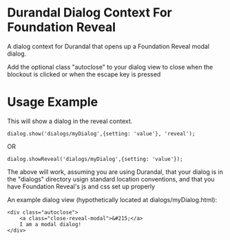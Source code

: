 Durandal Dialog Context For Foundation Reveal
==============================================

A dialog context for Durandal that opens up a Foundation Reveal modal dialog.

Add the optional class "autoclose" to your dialog view to close when the blockout is clicked or when the escape key is pressed

Usage Example
=============

This will show a dialog in the reveal context.

    dialog.show('dialogs/myDialog',{setting: 'value'}, 'reveal');

OR

    dialog.showReveal('dialogs/myDialog',{setting: 'value'});

The above will work, assuming you are using Durandal, that your dialog is in the "dialogs" directory usign standard location conventions, and that you have Foundation Reveal's js and css set up properly

An example dialog view (hypothetically located at dialogs/myDialog.html):

    <div class="autoclose">
    	<a class="close-reveal-modal">&#215;</a>
    	I am a modal dialog!
    </div>
